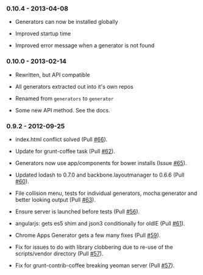 ### 0.10.4 - 2013-04-08

- Generators can now be installed globally

- Improved startup time

- Improved error message when a generator is not found


### 0.10.0 - 2013-02-14

- Rewritten, but API compatible

- All generators extracted out into it's own repos

- Renamed from `generators` to `generator`

- Some new API method. See the docs.


### 0.9.2 - 2012-09-25

- index.html conflict solved (Pull [#66](https://github.com/yeoman/generators/pull/66)).

- Update for grunt-coffee task (Pull [#62](https://github.com/yeoman/generators/pull/62)).

- Generators now use app/components for bower installs (Issue [#65](https://github.com/yeoman/generators/issues/65)).

- Updated lodash to 0.7.0 and backbone.layoutmanager to 0.6.6 (Pull [#60](https://github.com/yeoman/generators/pull/60)).

- File collision menu, tests for individual generators, mocha:generator and better looking output (Pull [#63](https://github.com/yeoman/generators/pull/63)).

- Ensure server is launched before tests (Pull [#56](https://github.com/yeoman/generators/pull/56)).

- angularjs: gets es5 shim and json3 conditionally for oldIE (Pull [#61](https://github.com/yeoman/generators/pull/61)).

- Chrome Apps Generator gets a few many fixes (Pull [#59](https://github.com/yeoman/generators/pull/59)).

- Fix for issues to do with library clobbering due to re-use of the scripts/vendor directory (Pull [#57](https://github.com/yeoman/generators/pull/57)).

- Fix for grunt-contrib-coffee breaking yeoman server (Pull [#57](https://github.com/yeoman/generators/pull/57)).
